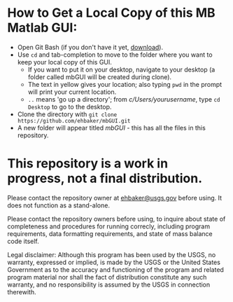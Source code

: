 # How to Get a Local Copy of this MB Matlab GUI:

+ Open Git Bash (if you don't have it yet, [download](https://git-for-windows.github.io/)).
+ Use `cd` and tab-completion to move to the folder where you want to keep your local copy of this GUI.
  + If you want to put it on your desktop, navigate to your desktop (a folder called mbGUI will be created during clone).
  + The text in yellow gives your location; also typing `pwd` in the prompt will print your current location.
  + `..` means 'go up a directory'; from _c/Users/yourusername_, type `cd Desktop` to go to the desktop.
+ Clone the directory with `git clone https://github.com/ehbaker/mbGUI.git`
+ A new folder will appear titled *mbGUI* - this has all the files in this repository.

This repository is a work in progress, not a final distribution. 
===
Please contact the repository owner at ehbaker@usgs.gov before using. It does not function as a stand-alone.

Please contact the repository owners before using, to inquire about state of completeness and procedures for running correcly, including program requirements, data formatting requirements, and state of mass balance code itself.

Legal disclaimer:
Although this program has been used by the USGS, no warranty, expressed or implied, is made by the USGS or the United States Government as to the accuracy and functioning of the program and related program material nor shall the fact of distribution constitute any such warranty, and no responsibility is assumed by the USGS in connection therewith.
